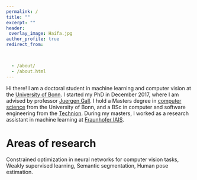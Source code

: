 ```yaml
---
permalink: /
title: ""
excerpt: ""
header:
 overlay_image: Haifa.jpg
author_profile: true
redirect_from: 


 
  - /about/
  - /about.html
---
```


  
Hi there! I am a doctoral student in machine learning and computer vision at the [University of Bonn](https://www.uni-bonn.de/). I started my PhD in December 2017, where I am advised by professor [Juergen Gall](https://pages.iai.uni-bonn.de/gall_juergen/). I hold a Masters degree in [computer science](https://www.informatik.uni-bonn.de/en) from the University of Bonn, and a BSc in computer and software engineering from the [Technion](https://www.technion.ac.il/en). 
During my masters, I worked as a research assistant in machine learning at [Fraunhofer IAIS](https://www.iais.fraunhofer.de/).


Areas of research
======
Constrained optimization in neural networks for computer vision tasks, Weakly supervised learning, Semantic segmentation, Human pose estimation.

